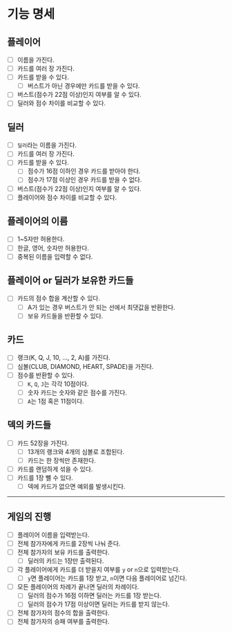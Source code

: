 # 기능 명세

## 플레이어
- [ ] 이름을 가진다.
- [ ] 카드를 여러 장 가진다.
- [ ] 카드를 받을 수 있다.
    - [ ] 버스트가 아닌 경우에만 카드를 받을 수 있다.
- [ ] 버스트(점수가 22점 이상)인지 여부를 알 수 있다.
- [ ] 딜러와 점수 차이를 비교할 수 있다.

## 딜러
- [ ] `딜러`라는 이름을 가진다.
- [ ] 카드를 여러 장 가진다.
- [ ] 카드를 받을 수 있다.
    - [ ] 점수가 16점 이하인 경우 카드를 받아야 한다.
    - [ ] 점수가 17점 이상인 경우 카드를 받을 수 없다.
- [ ] 버스트(점수가 22점 이상)인지 여부를 알 수 있다.
- [ ] 플레이어와 점수 차이를 비교할 수 있다.

## 플레이어의 이름
- [ ] 1~5자만 허용한다.
- [ ] 한글, 영어, 숫자만 허용한다.
- [ ] 중복된 이름을 입력할 수 없다.

## 플레이어 or 딜러가 보유한 카드들
- [ ] 카드의 점수 합을 계산할 수 있다.
    - [ ] A가 있는 경우 버스트가 안 되는 선에서 최댓값을 반환한다.
    - [ ] 보유 카드들을 반환할 수 있다.

## 카드
- [ ] 랭크(K, Q, J, 10, …, 2, A)를 가진다.
- [ ] 심볼(CLUB, DIAMOND, HEART, SPADE)을 가진다.
- [ ] 점수를 반환할 수 있다.
    - [ ] `K`, `Q`, `J`는 각각 10점이다.
    - [ ] 숫자 카드는 숫자와 같은 점수를 가진다.
    - [ ] `A`는 1점 혹은 11점이다.

## 덱의 카드들
- [ ] 카드 52장을 가진다.
    - [ ] 13개의 랭크와 4개의 심볼로 조합된다.
    - [ ] 카드는 한 장씩만 존재한다.
- [ ] 카드를 랜덤하게 섞을 수 있다.
- [ ] 카드를 1장 뺄 수 있다.
    - [ ] 덱에 카드가 없으면 예외를 발생시킨다.

---
## 게임의 진행
- [ ] 플레이어 이름을 입력받는다.
- [ ] 전체 참가자에게 카드를 2장씩 나눠 준다.
- [ ] 전체 참가자의 보유 카드를 출력한다.
    - [ ] 딜러의 카드는 1장만 출력된다.
- [ ] 각 플레이어에게 카드를 더 받을지 여부를 `y` or `n`으로 입력받는다.
    - [ ] `y`면 플레이어는 카드를 1장 받고, `n`이면 다음 플레이어로 넘긴다.
- [ ] 모든 플레이어의 차례가 끝나면 딜러의 차례이다.
    - [ ] 딜러의 점수가 16점 이하면 딜러는 카드를 1장 받는다.
    - [ ] 딜러의 점수가 17점 이상이면 딜러는 카드를 받지 않는다.
- [ ] 전체 참가자의 점수의 합을 출력한다.
- [ ] 전체 참가자의 승패 여부를 출력한다.
